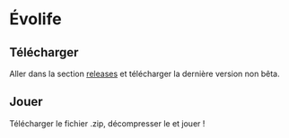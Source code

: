 # Évolife

## Télécharger

Aller dans la section [releases](https://github.com/Weydoo-code/-volife/releases) et télécharger la dernière version non bêta.

## Jouer

Télécharger le fichier .zip, décompresser le et jouer !